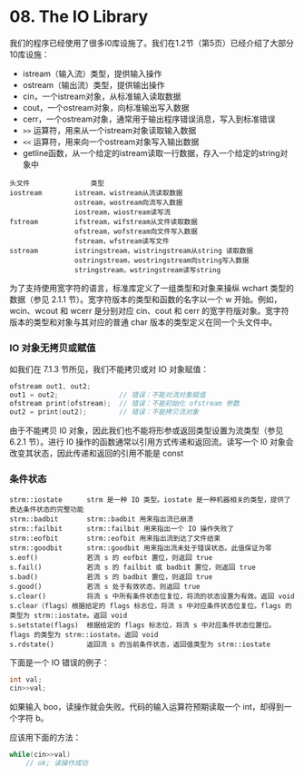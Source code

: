 # 08. The IO Library

我们的程序已经使用了很多I0库设施了。我们在1.2节（第5页）已经介绍了大部分10库设施：

- istream（输入流）类型，提供输入操作
- ostream（输出流）类型，提供输出操作
- cin，一个istream对象，从标准输入读取数据
- cout，一个ostream对象，向标准输出写入数据
- cerr，一个ostream对象，通常用于输出程序错误消息，写入到标准错误
- `>>` 运算符，用来从一个istream对象读取输入数据
- `<<` 运算符，用来向一个ostream对象写入输出数据
- getline函数，从一个给定的istream读取一行数据，存入一个给定的string对象中

```
头文件               类型
iostream        istream，wistream从流读取数据
                ostream，wostream向流写入数据
                iostream，wiostream读写流
fstream         ifstream，wifstream从文件读取数据
                ofstream，wofstream向文件写入数据
                fstream，wfstream读写文件
sstream         istringstream，wistringstream从string 读取数据
                ostringstream，wostringstream向string写入数据
                stringstream，wstringstream读写string
```

为了支持使用宽字符的语言，标准库定义了一组类型和对象来操纵 wchart 类型的数据（参见 2.1.1 节）。宽字符版本的类型和函数的名字以一个 w 开始。例如，wcin、wcout 和 wcerr 是分别对应 cin、cout 和 cerr 的宽字符版对象。宽字符版本的类型和对象与其对应的普通 char 版本的类型定义在同一个头文件中。


### IO 对象无拷贝或赋值

如我们在 7.1.3 节所见，我们不能拷贝或对 IO 对象赋值：

```c++
ofstream out1, out2;
out1 = out2;               // 错误：不能对流对象赋值
ofstream print(ofstream);  // 错误：不能初始化 ofstream 参数 
out2 = print(out2);        // 错误：不能拷贝流对象
```

由于不能拷贝 I0 对象，因此我们也不能将形参或返回类型设置为流类型（参见 6.2.1 节）。进行 I0 操作的函数通常以引用方式传递和返回流。读写一个 l0 对象会改变其状态，因此传递和返回的引用不能是 const

### 条件状态

```
strm::iostate      strm 是一种 IO 类型。iostate 是一种机器相关的类型，提供了表达条件状态的完整功能
strm::badbit       strm::badbit 用来指出流已崩溃
strm::failbit      strm::failbit 用来指出一个 IO 操作失败了
strm::eofbit       strm::eofbit 用来指出流到达了文件结束
strm::goodbit      strm::goodbit 用来指出流未处于错误状态。此值保证为零
s.eof()            若流 s 的 eofbit 置位，则返回 true 
s.fail()           若流 s 的 failbit 或 badbit 置位，则返回 true
s.bad()            若流 s 的 badbit 置位，则返回 true
s.good()           若流 s 处于有效状态，则返回 true
s.clear()          将流 s 中所有条件状态位复位，将流的状态设置为有效。返回 void s.clear（flags）根据给定的 flags 标志位，将流 s 中对应条件状态位复位。flags 的类型为 strm::iostate。返回 void
s.setstate(flags)  根据给定的 flags 标志位，将流 s 中对应条件状态位置位。flags 的类型为 strm::iostate。返回 void
s.rdstate()        返回流 s 的当前条件状态，返回值类型为 strm::iostate
```

下面是一个 IO 错误的例子：

```c++
int val;
cin>>val;
```

如果输入 boo，读操作就会失败。代码的输入运算符预期读取一个 int，却得到一个字符 b。

应该用下面的方法：

```c++
while(cin>>val)
    // ok; 读操作成功
```